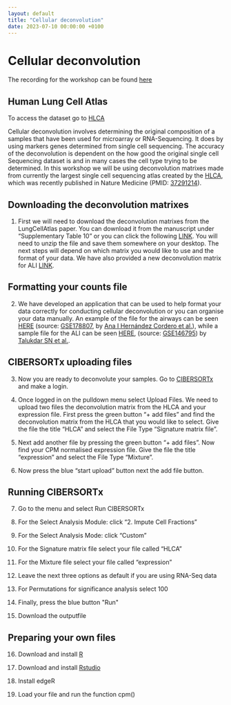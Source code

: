 ```yaml
---
layout: default
title: "Cellular deconvolution"
date: 2023-07-10 00:00:00 +0100
---
```

# Cellular deconvolution

The recording for the workshop can be found [here](https://youtu.be/l5Cl0Y6O6hQ)

## Human Lung Cell Atlas

To access the dataset go to [HLCA](https://cellxgene.cziscience.com/collections/6f6d381a-7701-4781-935c-db10d30de293) 

Cellular deconvolution involves determining the original composition of a samples that have been used for microarray or RNA-Sequencing. It does by using markers genes determined from single cell sequencing. The accuracy of the deconvolution is dependent on the how good the original single cell Sequencing dataset is and in many cases the cell type trying to be determined. In this workshop we will be using deconvolution matrixes made from currently the largest single cell sequencing atlas created by the [HLCA](https://github.com/LungCellAtlas/HLCA), which was recently published in Nature Medicine (PMID: [37291214](https://pubmed.ncbi.nlm.nih.gov/37291214/)).


## Downloading the deconvolution matrixes 
1)	First we will need to download the deconvolution matrixes from the LungCellAtlas paper. You can download it from the manuscript under “Supplementary Table 10” or you can click the following [LINK](https://www.ncbi.nlm.nih.gov/pmc/articles/PMC10287567/bin/41591_2023_2327_MOESM6_ESM.zip). You will need to unzip the file and save them somewhere on your desktop. The next steps will depend on which matrix you would like to use and the format of your data. We have also provided a new deconvolution matrix for ALI [LINK](/assets/data/Ali_Decon_ref_matrix.tsv). 


## Formatting your counts file
2)	We have developed an application that can be used to help format your data correctly for conducting cellular deconvolution or you can organise your data manually. An example of the file for the airways can be seen [HERE](/assets/data/2023-07-10-mixture.tsv) (source: [GSE178807](https://www.ncbi.nlm.nih.gov/geo/query/acc.cgi?acc=GSE178807), by [Ana I Hernández Cordero et al.](https://doi.org/10.1164/rccm.202106-1440OC)), while a sample file for the ALI can be seen [HERE](assets/data/GSE146795_cpm.tsv), (source: [GSE146795](https://www.ncbi.nlm.nih.gov/geo/query/acc.cgi?acc=GSE146795)) by [Talukdar SN et al.](https://pubmed.ncbi.nlm.nih.gov/36746339/).


## CIBERSORTx uploading files
3)	Now you are ready to deconvolute your samples. Go to [CIBERSORTx](https://cibersortx.stanford.edu/) and make a login.

4)	Once logged in on the pulldown menu select Upload Files. We need to upload two files the deconvolution matrix from the HLCA and your expression file. First press the green button “+ add files” and find the deconvolution matrix from the HLCA that you would like to select. Give the file the title “HLCA” and select the File Type “Signature matrix file”.

5)	Next add another file by pressing the green button “+ add files”.  Now find your CPM normalised expression file. Give the file the title “expression” and select the File Type “Mixture”.

6)	Now press the blue “start upload” button next the add file button.  


## Running CIBERSORTx
7)	Go to the menu and select Run CIBERSORTx

8)	For the Select Analysis Module: click “2. Impute Cell Fractions”

9)	For the Select Analysis Mode: click “Custom”

10)	For the Signature matrix file select your file called “HLCA”

11)	For the Mixture file select your file called “expression”

12)	Leave the next three options as default if you are using RNA-Seq data

13)	For Permutations for significance analysis select 100

14)	Finally, press the blue button "Run"

15)	Download the outputfile


## Preparing your own files 

16)	Download and install [R](https://cibersortx.stanford.edu/)

17)	Download and install [Rstudio](https://posit.co/download/rstudio-desktop/)

18) Install edgeR

19) Load your file and run the function cpm()

